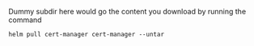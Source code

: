 Dummy subdir here would go the content you download by running the command

```
helm pull cert-manager cert-manager --untar
```